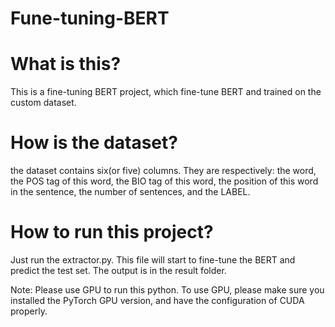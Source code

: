 # Fune-tuning-BERT

# What is this?
This is a fine-tuning BERT project, which fine-tune BERT and trained on the custom dataset.

# How is the dataset?
the dataset contains six(or five) columns. They are respectively: the word, the POS tag of this word, the BIO tag of this word, the position of this word in the sentence, the number of sentences, and the LABEL.

# How to run this project?
Just run the extractor.py. This file will start to fine-tune the BERT and predict the test set. The output is in the result folder.

Note: Please use GPU to run this python. To use GPU, please make sure you installed the PyTorch GPU version, and have the configuration of CUDA properly.
